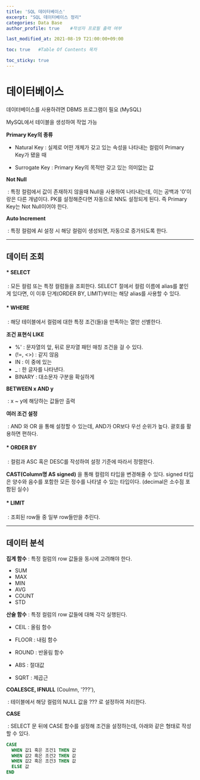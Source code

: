 ```yaml
---
title: 'SQL 데이터베이스' 
excerpt: "SQL 데이터베이스 정리"
categories: Data Base
author_profile: true    #작성자 프로필 출력 여부

last_modified_at: 2021-08-19 T21:00:00+09:00

toc: true   #Table Of Contents 목차 

toc_sticky: true
---
```

# 데이터베이스

데이터베이스를 사용하려면 DBMS 프로그램이 필요 (MySQL)

MySQL에서 테이블을 생성하여 작업 가능



**Primary Key의 종류**

- Natural Key : 실제로 어떤 개체가 갖고 있는 속성을 나타내는 컬럼이 Primary Key가 됐을 때

- Surrogate Key : Primary Key의 목적만 갖고 있는 의미없는 값

**Not Null** 

​	: 특정 컬럼에서 값이 존재하지 않을때 Null을 사용하여 나타내는데, 이는 공백과 '0'이랑은 다른 개념이다. PK를 설정해준다면 자동으로 NN도 설정되게 된다. 즉 Primary Key는 Not Null이어야 한다.

**Auto Increment**

​	: 특정 컬럼에 AI 설정 시 해당 컬럼이 생성되면, 자동으로 증가되도록 한다.

---

## 데이터 조회

#### * SELECT

​	: 모든 컬럼 또는 특정 컬럼들을 조회한다. SELECT 절에서 컬럼 이름에 alias를 붙인 게 있다면,  이 이후 단계(ORDER BY, LIMIT)부터는 해당 alias를 사용할 수 있다.

#### * WHERE

​	: 해당 테이블에서 컬럼에 대한 특정 조건(들)을 만족하는 열만 선별한다.

**조건 표현식 LIKE**

- %' : 문자열의 앞, 뒤로 문자열 패턴 매칭 조건을 걸 수 있다.
- (!=, <>) : 같지 않음
- IN : 이 중에 있는
- _ : 한 글자를 나타낸다.
- BINARY : 대소문자 구분을 확실하게

**BETWEEN x AND y** 

​	: x ~ y에 해당하는 값들만 출력

**여러 조건 설정**

​	: AND 와 OR 을 통해 설정할 수 있는데, AND가 OR보다 우선 순위가 높다. 괄호를 활용하면 편하다.

#### * ORDER BY

​	: 컬럼과 ASC 혹은 DESC를 작성하여 설정 기준에 따라서 정렬한다.

**CAST(Column명 AS signed)** 을 통해 컬럼의 타입을 변경해줄 수 있다. signed 타입은 양수와 음수를 포함한 모든 정수를 나타낼 수 있는 타입이다. (decimal은 소수점 포함된 실수)

#### * LIMIT 

​	: 조회된 row들 중 일부 row들만을 추린다. 

---

## 데이터 분석

**집계 함수** : 특정 컬럼의 row 값들을 동시에 고려해야 한다.

- SUM
- MAX
- MIN
- AVG
- COUNT
- STD

**산술 함수** :  특정 컬럼의 row 값들에 대해 각각 실행된다.

- CEIL : 올림 함수

- FLOOR : 내림 함수
- ROUND : 반올림 함수
- ABS : 절대값
- SQRT : 제곱근

**COALESCE, IFNULL** (Coulmn, '???'), 

​	: 테이블에서 해당 컬럼의 NULL 값을 ??? 로 설정하여 처리한다.

**CASE**

​	: SELECT 문 뒤에 CASE 함수를 설정해 조건을 설정하는데, 아래와 같은 형태로 작성할 수 있다.

```sql
CASE 
  WHEN 값1 혹은 조건1 THEN 값
  WHEN 값2 혹은 조건2 THEN 값 
  WHEN 값2 혹은 조건3 THEN 값 
  ELSE 값
END 
```

